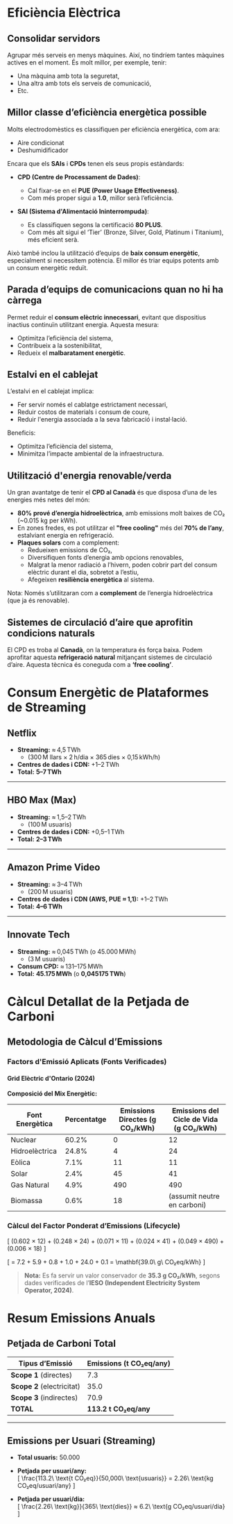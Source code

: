 # Eficiència Elèctrica

## Consolidar servidors

Agrupar més serveis en menys màquines. Així, no tindríem tantes màquines actives en el moment. És molt millor, per exemple, tenir:
- Una màquina amb tota la seguretat,
- Una altra amb tots els serveis de comunicació,
- Etc.

## Millor classe d’eficiència energètica possible

Molts electrodomèstics es classifiquen per eficiència energètica, com ara:
- Aire condicionat
- Deshumidificador

Encara que els **SAIs** i **CPDs** tenen els seus propis estàndards:

- **CPD (Centre de Processament de Dades)**: 
  - Cal fixar-se en el **PUE (Power Usage Effectiveness)**.
  - Com més proper sigui a **1.0**, millor serà l’eficiència.

- **SAI (Sistema d'Alimentació Ininterrompuda)**: 
  - Es classifiquen segons la certificació **80 PLUS**.
  - Com més alt sigui el ‘Tier’ (Bronze, Silver, Gold, Platinum i Titanium), més eficient serà.

Això també inclou la utilització d’equips de **baix consum energètic**, especialment si necessitem potència. El millor és triar equips potents amb un consum energètic reduït.

## Parada d’equips de comunicacions quan no hi ha càrrega

Permet reduir el **consum elèctric innecessari**, evitant que dispositius inactius continuïn utilitzant energia. Aquesta mesura:
- Optimitza l’eficiència del sistema,
- Contribueix a la sostenibilitat,
- Redueix el **malbaratament energètic**.

## Estalvi en el cablejat

L’estalvi en el cablejat implica:
- Fer servir només el cablatge estrictament necessari,
- Reduir costos de materials i consum de coure,
- Reduir l'energia associada a la seva fabricació i instal·lació.

Beneficis:
- Optimitza l’eficiència del sistema,
- Minimitza l’impacte ambiental de la infraestructura.

## Utilització d'energia renovable/verda

Un gran avantatge de tenir el **CPD al Canadà** és que disposa d’una de les energies més netes del món:

- **80% prové d’energia hidroelèctrica**, amb emissions molt baixes de CO₂ (~0.015 kg per kWh).
- En zones fredes, es pot utilitzar el **"free cooling"** més del **70% de l’any**, estalviant energia en refrigeració.
- **Plaques solars** com a complement:
  - Redueixen emissions de CO₂,
  - Diversifiquen fonts d’energia amb opcions renovables,
  - Malgrat la menor radiació a l’hivern, poden cobrir part del consum elèctric durant el dia, sobretot a l’estiu,
  - Afegeixen **resiliència energètica** al sistema.

Nota: Només s’utilitzaran com a **complement** de l’energia hidroelèctrica (que ja és renovable).

## Sistemes de circulació d’aire que aprofitin condicions naturals

El CPD es troba al **Canadà**, on la temperatura és força baixa. Podem aprofitar aquesta **refrigeració natural** mitjançant sistemes de circulació d’aire. Aquesta tècnica és coneguda com a **‘free cooling’**.

# Consum Energètic de Plataformes de Streaming

## Netflix

- **Streaming:** ≈ 4,5 TWh  
  - (300 M llars × 2 h/dia × 365 dies × 0,15 kWh/h)
- **Centres de dades i CDN:** +1–2 TWh  
- **Total:** **5–7 TWh**

---

## HBO Max (Max)

- **Streaming:** ≈ 1,5–2 TWh  
  - (100 M usuaris)
- **Centres de dades i CDN:** +0,5–1 TWh  
- **Total:** **2–3 TWh**

---

## Amazon Prime Video

- **Streaming:** ≈ 3–4 TWh  
  - (200 M usuaris)
- **Centres de dades i CDN (AWS, PUE ≈ 1,1):** +1–2 TWh  
- **Total:** **4–6 TWh**

---

## Innovate Tech

- **Streaming:** ≈ 0,045 TWh (o 45.000 MWh)  
  - (3 M usuaris)
- **Consum CPD:** ≈ 131–175 MWh  
- **Total:** **45.175 MWh** (o **0,045175 TWh**)

# Càlcul Detallat de la Petjada de Carboni

## Metodologia de Càlcul d’Emissions

### Factors d'Emissió Aplicats (Fonts Verificades)

#### Grid Elèctric d'Ontario (2024)

**Composició del Mix Energètic:**

| Font Energètica | Percentatge | Emissions Directes (g CO₂/kWh) | Emissions del Cicle de Vida (g CO₂/kWh) |
|------------------|-------------|--------------------------------|-----------------------------------------|
| Nuclear          | 60.2%       | 0                              | 12                                      |
| Hidroelèctrica   | 24.8%       | 4                              | 24                                      |
| Eòlica           | 7.1%        | 11                             | 11                                      |
| Solar            | 2.4%        | 45                             | 41                                      |
| Gas Natural      | 4.9%        | 490                            | 490                                     |
| Biomassa         | 0.6%        | 18                             | (assumit neutre en carboni)            |

### Càlcul del Factor Ponderat d’Emissions (Lifecycle)

\[
(0.602 × 12) + (0.248 × 24) + (0.071 × 11) + (0.024 × 41) + (0.049 × 490) + (0.006 × 18)
\]

\[
= 7.2 + 5.9 + 0.8 + 1.0 + 24.0 + 0.1 = \mathbf{39.0\ g\ CO₂eq/kWh}
\]

> **Nota:** Es fa servir un valor conservador de **35.3 g CO₂/kWh**, segons dades verificades de l’**IESO (Independent Electricity System Operator, 2024)**.

# Resum Emissions Anuals

## Petjada de Carboni Total

| Tipus d’Emissió       | Emissions (t CO₂eq/any) |
|------------------------|--------------------------|
| **Scope 1** (directes) | 7.3                      |
| **Scope 2** (electricitat) | 35.0                 |
| **Scope 3** (indirectes) | 70.9                  |
| **TOTAL**              | **113.2 t CO₂eq/any**    |

---

## Emissions per Usuari (Streaming)

- **Total usuaris:** 50.000
- **Petjada per usuari/any:**  
  \[
  \frac{113.2\ \text{t CO₂eq}}{50,000\ \text{usuaris}} = 2.26\ \text{kg CO₂eq/usuari/any}
  \]

- **Petjada per usuari/dia:**  
  \[
  \frac{2.26\ \text{kg}}{365\ \text{dies}} ≈ 6.2\ \text{g CO₂eq/usuari/dia}
  \]

